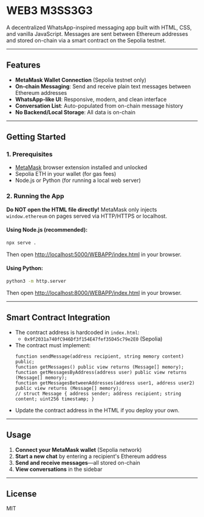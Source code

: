 # WEB3 M3SS3G3

A decentralized WhatsApp-inspired messaging app built with HTML, CSS, and vanilla JavaScript. Messages are sent between Ethereum addresses and stored on-chain via a smart contract on the Sepolia testnet.

---

## Features
- **MetaMask Wallet Connection** (Sepolia testnet only)
- **On-chain Messaging**: Send and receive plain text messages between Ethereum addresses
- **WhatsApp-like UI**: Responsive, modern, and clean interface
- **Conversation List**: Auto-populated from on-chain message history
- **No Backend/Local Storage**: All data is on-chain

---

## Getting Started

### 1. Prerequisites
- [MetaMask](https://metamask.io/) browser extension installed and unlocked
- Sepolia ETH in your wallet (for gas fees)
- Node.js or Python (for running a local web server)

### 2. Running the App
**Do NOT open the HTML file directly!**
MetaMask only injects `window.ethereum` on pages served via HTTP/HTTPS or localhost.

#### Using Node.js (recommended):
```sh
npx serve .
```
Then open [http://localhost:5000/WEBAPP/index.html](http://localhost:5000/WEBAPP/index.html) in your browser.

#### Using Python:
```sh
python3 -m http.server
```
Then open [http://localhost:8000/WEBAPP/index.html](http://localhost:8000/WEBAPP/index.html) in your browser.

---

## Smart Contract Integration
- The contract address is hardcoded in `index.html`:
  - `0x9f2031a740fC946Df3f154E47fef35D45c79e2E0` (Sepolia)
- The contract must implement:
  ```solidity
  function sendMessage(address recipient, string memory content) public;
  function getMessages() public view returns (Message[] memory);
  function getMessagesByAddress(address user) public view returns (Message[] memory);
  function getMessagesBetweenAddresses(address user1, address user2) public view returns (Message[] memory);
  // struct Message { address sender; address recipient; string content; uint256 timestamp; }
  ```
- Update the contract address in the HTML if you deploy your own.

---

## Usage
1. **Connect your MetaMask wallet** (Sepolia network)
2. **Start a new chat** by entering a recipient's Ethereum address
3. **Send and receive messages**—all stored on-chain
4. **View conversations** in the sidebar

---


## License
MIT 
